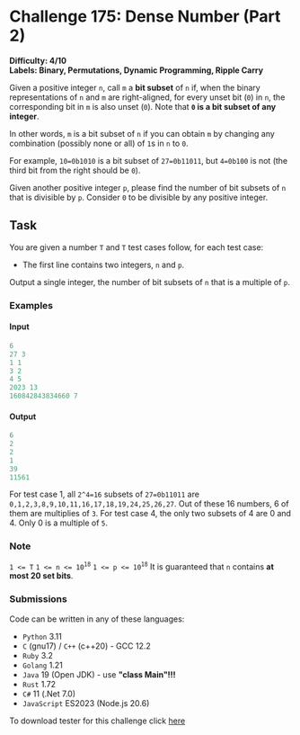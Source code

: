 # Challenge 175: Dense Number (Part 2)

**Difficulty: 4/10  
Labels: Binary, Permutations, Dynamic Programming, Ripple Carry**

Given a positive integer `n`, call `m` a **bit subset** of `n` if, when the binary representations of `n` and `m` are right-aligned, for every unset bit (`0`) in `n`, the corresponding bit in `m` is also unset (`0`). Note that **`0` is a bit subset of any integer**.

In other words, `m` is a bit subset of `n` if you can obtain `m` by changing any combination (possibly none or all) of `1`s in `n` to `0`.

For example, `10=0b1010` is a bit subset of `27=0b11011`, but `4=0b100` is not (the third bit from the right should be `0`).

Given another positive integer `p`, please find the number of bit subsets of `n` that is divisible by `p`. Consider `0` to be divisible by any positive integer.

## Task

You are given a number `T` and `T` test cases follow, for each test case:

- The first line contains two integers, `n` and `p`.

Output a single integer, the number of bit subsets of `n` that is a multiple of `p`.

### Examples

#### Input

```rust
6
27 3
1 1
3 2
4 5
2023 13
160842843834660 7
```

#### Output

```rust
6
2
2
1
39
11561
```

For test case 1, all `2^4=16` subsets of `27=0b11011` are `0,1,2,3,8,9,10,11,16,17,18,19,24,25,26,27`. Out of these 16 numbers, 6 of them are multiplies of `3`.
For test case 4, the only two subsets of 4 are 0 and 4. Only 0 is a multiple of `5`.

### Note

`1 <= T`
`1 <= n <= 10`<sup>`18`</sup>
`1 <= p <= 10`<sup>`18`</sup>
It is guaranteed that `n` contains **at most 20 set bits**.

### Submissions

Code can be written in any of these languages:

- `Python` 3.11
- `C` (gnu17) / `C++` (c++20) - GCC 12.2
- `Ruby` 3.2
- `Golang` 1.21
- `Java` 19 (Open JDK) - use **"class Main"!!!**
- `Rust` 1.72
- `C#` 11 (.Net 7.0)
- `JavaScript` ES2023 (Node.js 20.6)

To download tester for this challenge click [here](https://downgit.github.io/#/home?url=https://github.com/Pomroka/TWT_Challenges_Tester/tree/main/Challenge_175)
